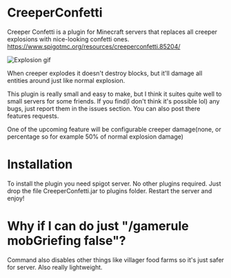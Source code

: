 # CreeperConfetti
Creeper Confetti is a plugin for Minecraft servers that replaces all creeper explosions with nice-looking confetti ones.
https://www.spigotmc.org/resources/creeperconfetti.85204/

![Explosion gif](https://imgur.com/AoU7oSn.gif)

When creeper explodes it doesn't destroy blocks, but it'll damage all entities around just like normal explosion.

This plugin is really small and easy to make, but I think it suites quite well to small servers for some friends. If you find(I don't think it's possible lol) any bugs, just report them in the issues section. You can also post there features requests.

One of the upcoming feature will be configurable creeper damage(none, or percentage so for example 50% of normal explosion damage)

# Installation
To install the plugin you need spigot server. No other plugins required. Just drop the file CreeperConfetti.jar to plugins folder. Restart the server and enjoy!

# Why if I can do just "/gamerule mobGriefing false"?
Command also disables other things like villager food farms so it's just safer for server. Also really lightweight.
